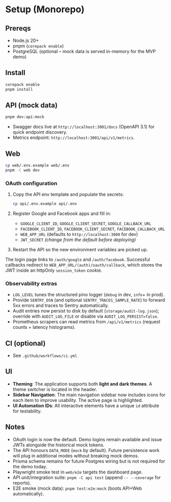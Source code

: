 # Setup (Monorepo)

## Prereqs

- Node.js 20+
- pnpm (`corepack enable`)
- PostgreSQL (optional – mock data is served in-memory for the MVP demo)

## Install

```bash
corepack enable
pnpm install
```

## API (mock data)

```bash
pnpm dev:api:mock
```

- Swagger docs live at `http://localhost:3001/docs` (OpenAPI 3.1) for quick endpoint discovery.
- Metrics endpoint: `http://localhost:3001/api/v1/metrics`.

## Web

```bash
cp web/.env.example web/.env
pnpm -C web dev
```

### OAuth configuration

1. Copy the API env template and populate the secrets:

   ```bash
   cp api/.env.example api/.env
   ```

2. Register Google and Facebook apps and fill in:

   - `GOOGLE_CLIENT_ID`, `GOOGLE_CLIENT_SECRET`, `GOOGLE_CALLBACK_URL`
   - `FACEBOOK_CLIENT_ID`, `FACEBOOK_CLIENT_SECRET`, `FACEBOOK_CALLBACK_URL`
   - `WEB_APP_URL` (defaults to `http://localhost:3000` for dev)
   - `JWT_SECRET` *(change from the default before deploying)*

3. Restart the API so the new environment variables are picked up.

The login page links to `/auth/google` and `/auth/facebook`. Successful callbacks redirect to
`WEB_APP_URL/(auth)/oauth/callback`, which stores the JWT inside an httpOnly `session_token` cookie.

### Observability extras

- `LOG_LEVEL` tunes the structured pino logger (`debug` in dev, `info`+ in prod).
- Provide `SENTRY_DSN` (and optional `SENTRY_TRACES_SAMPLE_RATE`) to forward 5xx errors and traces to Sentry automatically.
- Audit entries now persist to disk by default (`storage/audit-log.json`); override with `AUDIT_LOG_FILE` or disable via `AUDIT_LOG_PERSIST=false`.
- Prometheus scrapers can read metrics from `/api/v1/metrics` (request counts + latency histograms).

## CI (optional)

- See `.github/workflows/ci.yml`

## UI

- **Theming**: The application supports both **light and dark themes**. A theme switcher is located in the header.
- **Sidebar Navigation**: The main navigation sidebar now includes icons for each item to improve usability. The active page is highlighted.
- **UI Automation IDs**: All interactive elements have a unique `id` attribute for testability.

## Notes

- OAuth login is now the default. Demo logins remain available and issue JWTs alongside the historical mock tokens.
- The API honours `DATA_MODE` (`mock` by default). Future persistence work will plug in additional modes without breaking mock demos.
- Prisma schema remains for future Postgres wiring but is not required for the demo today.
- Playwright smoke test in `web/e2e` targets the dashboard page.
- API unit/integration suite: `pnpm -C api test` (append `-- --coverage` for reports).
- E2E smoke (mock data): `pnpm test:e2e:mock` (boots API+Web automatically).
